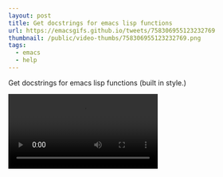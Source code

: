 ```yaml
---
layout: post
title: Get docstrings for emacs lisp functions
url: https://emacsgifs.github.io/tweets/758306955123232769
thumbnail: /public/video-thumbs/758306955123232769.png
tags:
  - emacs
  - help
---
```


Get docstrings for emacs lisp functions (built in style.)

<video controls autoplay loop>
  <source src="/public/videos/758306955123232769.mp4" type="video/mp4">
    Sorry your browser does not support the video tag, maybe time to upgrade?
</video>
